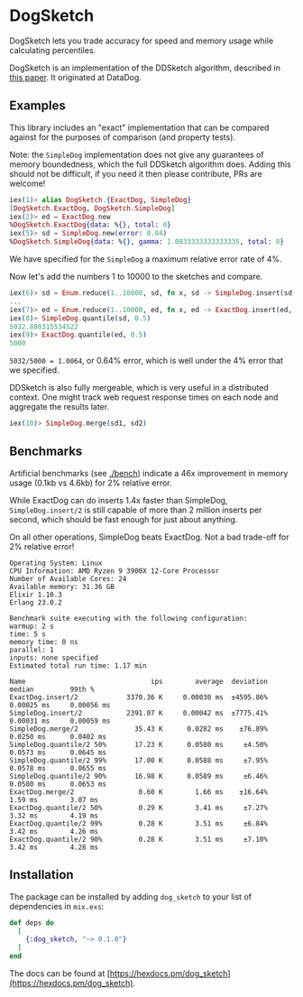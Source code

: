 # DogSketch

DogSketch lets you trade accuracy for speed and memory usage while calculating percentiles.

DogSketch is an implementation of the DDSketch algorithm, described in [this paper](papers/p2195-masson.pdf). It originated at DataDog.

## Examples

This library includes an "exact" implementation that can be compared against for the purposes of comparison (and property tests).

Note: the `SimpleDog` implementation does not give any guarantees of memory boundedness, which the full DDSketch algorithm does. Adding this should not be difficult, if you need it then please contribute, PRs are welcome!

```elixir
iex(1)> alias DogSketch.{ExactDog, SimpleDog}
[DogSketch.ExactDog, DogSketch.SimpleDog]
iex(2)> ed = ExactDog.new
%DogSketch.ExactDog{data: %{}, total: 0}
iex(5)> sd = SimpleDog.new(error: 0.04)
%DogSketch.SimpleDog{data: %{}, gamma: 1.0833333333333335, total: 0}
```

We have specified for the `SimpleDog` a maximum relative error rate of 4%.

Now let's add the numbers 1 to 10000 to the sketches and compare.

```elixir
iex(6)> sd = Enum.reduce(1..10000, sd, fn x, sd -> SimpleDog.insert(sd, x) end)
...
iex(7)> ed = Enum.reduce(1..10000, ed, fn x, ed -> ExactDog.insert(ed, x) end)
iex(8)> SimpleDog.quantile(sd, 0.5)
5032.880315534522
iex(9)> ExactDog.quantile(ed, 0.5)
5000
```

`5032/5000 = 1.0064`, or 0.64% error, which is well under the 4% error that we specified.

DDSketch is also fully mergeable, which is very useful in a distributed context. One might track web request response times on each node and aggregate the results later.

```elixir
iex(10)> SimpleDog.merge(sd1, sd2)
```

## Benchmarks

Artificial benchmarks (see [./bench](bench)) indicate a 46x improvement in memory usage (0.1kb vs 4.6kb) for 2% relative error.

While ExactDog can do inserts 1.4x faster than SimpleDog, `SimpleDog.insert/2` is still capable of more than 2 million inserts per second, which should be fast enough for just about anything.

On all other operations, SimpleDog beats ExactDog. Not a bad trade-off for 2% relative error!

```
Operating System: Linux
CPU Information: AMD Ryzen 9 3900X 12-Core Processor
Number of Available Cores: 24
Available memory: 31.36 GB
Elixir 1.10.3
Erlang 23.0.2

Benchmark suite executing with the following configuration:
warmup: 2 s
time: 5 s
memory time: 0 ns
parallel: 1
inputs: none specified
Estimated total run time: 1.17 min

Name                               ips        average  deviation         median         99th %
ExactDog.insert/2            3370.36 K     0.00030 ms  ±4595.86%     0.00025 ms     0.00056 ms
SimpleDog.insert/2           2391.07 K     0.00042 ms  ±7775.41%     0.00031 ms     0.00059 ms
SimpleDog.merge/2              35.43 K      0.0282 ms    ±76.89%      0.0250 ms      0.0402 ms
SimpleDog.quantile/2 50%       17.23 K      0.0580 ms     ±4.50%      0.0573 ms      0.0645 ms
SimpleDog.quantile/2 99%       17.00 K      0.0588 ms     ±7.95%      0.0578 ms      0.0655 ms
SimpleDog.quantile/2 90%       16.98 K      0.0589 ms     ±6.46%      0.0580 ms      0.0653 ms
ExactDog.merge/2                0.60 K        1.66 ms    ±16.64%        1.59 ms        3.07 ms
ExactDog.quantile/2 50%         0.29 K        3.41 ms     ±7.27%        3.32 ms        4.19 ms
ExactDog.quantile/2 99%         0.28 K        3.51 ms     ±6.84%        3.42 ms        4.26 ms
ExactDog.quantile/2 90%         0.28 K        3.51 ms     ±7.10%        3.42 ms        4.28 ms
```

## Installation

The package can be installed by adding `dog_sketch` to your list of dependencies in `mix.exs`:

```elixir
def deps do
  [
    {:dog_sketch, "~> 0.1.0"}
  ]
end
```

The docs can be found at [https://hexdocs.pm/dog_sketch](https://hexdocs.pm/dog_sketch).

